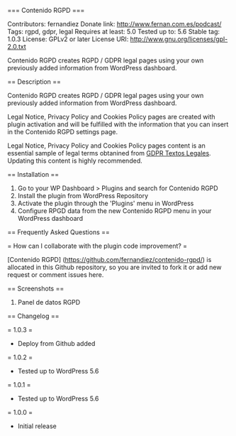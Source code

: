 === Contenido RGPD ===

Contributors: fernandiez
Donate link: http://www.fernan.com.es/podcast/
Tags: rgpd, gdpr, legal
Requires at least: 5.0
Tested up to: 5.6
Stable tag: 1.0.3
License: GPLv2 or later
License URI: http://www.gnu.org/licenses/gpl-2.0.txt

Contenido RGPD creates RGPD / GDPR legal pages using your own previously added information from WordPress dashboard. 

== Description ==

Contenido RGPD creates RGPD / GDPR legal pages using your own previously added information from WordPress dashboard. 

Legal Notice, Privacy Policy and Cookies Policy pages are created with plugin activation and will be fulfilled with the information that you can insert in the Contenido RGPD settings page.

Legal Notice, Privacy Policy and Cookies Policy pages content is an essential sample of legal terms obtanined from [GDPR Textos Legales](https://textos-legales.edgartamarit.com/). Updating this content is highly recommended.

== Installation ==

1. Go to your WP Dashboard > Plugins and search for Contenido RGPD
2. Install the plugin from WordPress Repository
3. Activate the plugin through the 'Plugins' menu in WordPress
4. Configure RPGD data from the new Contenido RGPD menu in your WordPress dashboard

== Frequently Asked Questions ==

= How can I collaborate with the plugin code improvement? =

[Contenido RGPD] (https://github.com/fernandiez/contenido-rgpd/) is allocated in this Github repository, so you are invited to fork it or add new request or comment issues here.

== Screenshots ==

1. Panel de datos RGPD

== Changelog ==

= 1.0.3 =
* Deploy from Github added

= 1.0.2 =
* Tested up to WordPress 5.6

= 1.0.1 =
* Tested up to WordPress 5.6

= 1.0.0 =
* Initial release
